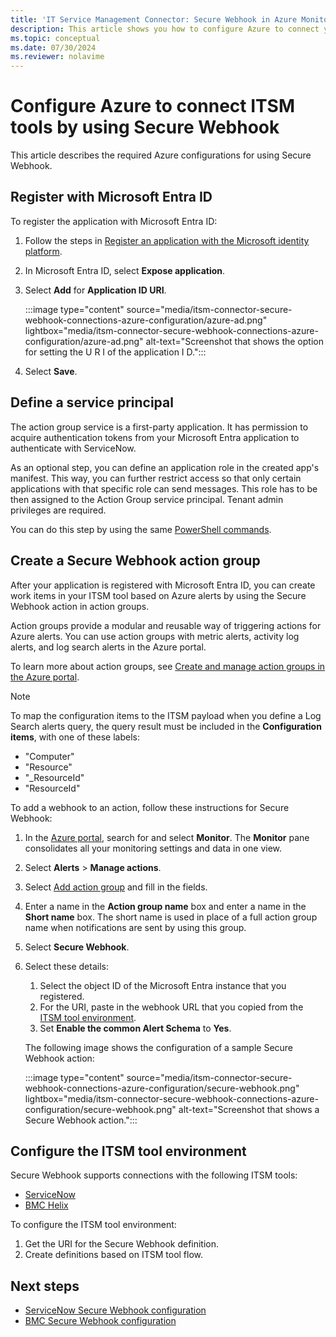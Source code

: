 ```yaml
---
title: 'IT Service Management Connector: Secure Webhook in Azure Monitor - Azure configurations'
description: This article shows you how to configure Azure to connect your ITSM products or services with Secure Webhook in Azure Monitor to centrally monitor and manage ITSM work items.
ms.topic: conceptual
ms.date: 07/30/2024
ms.reviewer: nolavime
---
```


# Configure Azure to connect ITSM tools by using Secure Webhook

This article describes the required Azure configurations for using Secure Webhook.

<a name='register-with-azure-active-directory'></a>

## Register with Microsoft Entra ID

To register the application with Microsoft Entra ID:

1. Follow the steps in [Register an application with the Microsoft identity platform](/azure/active-directory/develop/quickstart-register-app).
1. In Microsoft Entra ID, select **Expose application**.
1. Select **Add** for **Application ID URI**.

   :::image type="content" source="media/itsm-connector-secure-webhook-connections-azure-configuration/azure-ad.png" lightbox="media/itsm-connector-secure-webhook-connections-azure-configuration/azure-ad.png" alt-text="Screenshot that shows the option for setting the U R I of the application I D.":::
1. Select **Save**.

## Define a service principal

The action group service is a first-party application. It has permission to acquire authentication tokens from your Microsoft Entra application to authenticate with ServiceNow.

As an optional step, you can define an application role in the created app's manifest. This way, you can further restrict access so that only certain applications with that specific role can send messages. This role has to be then assigned to the Action Group service principal. Tenant admin privileges are required.

You can do this step by using the same [PowerShell commands](../alerts/action-groups.md#secure-webhook-powershell-script).

## Create a Secure Webhook action group

After your application is registered with Microsoft Entra ID, you can create work items in your ITSM tool based on Azure alerts by using the Secure Webhook action in action groups.

Action groups provide a modular and reusable way of triggering actions for Azure alerts. You can use action groups with metric alerts, activity log alerts, and log search alerts in the Azure portal.

To learn more about action groups, see [Create and manage action groups in the Azure portal](../alerts/action-groups.md).

> [!NOTE]
> To map the configuration items to the ITSM payload when you define a Log Search alerts query, the query result must be included in the **Configuration items**, with one of these labels:
> - "Computer"
> - "Resource"
> - "_ResourceId"
> - "ResourceId"

To add a webhook to an action, follow these instructions for Secure Webhook:

1. In the [Azure portal](https://portal.azure.com/), search for and select **Monitor**. The **Monitor** pane consolidates all your monitoring settings and data in one view.
1. Select **Alerts** > **Manage actions**.
1. Select [Add action group](../alerts/action-groups.md#create-an-action-group-in-the-azure-portal) and fill in the fields.
1. Enter a name in the **Action group name** box and enter a name in the **Short name** box. The short name is used in place of a full action group name when notifications are sent by using this group.
1. Select **Secure Webhook**.
1. Select these details:
   1. Select the object ID of the Microsoft Entra instance that you registered.
   1. For the URI, paste in the webhook URL that you copied from the [ITSM tool environment](#configure-the-itsm-tool-environment).
   1. Set **Enable the common Alert Schema** to **Yes**.

   The following image shows the configuration of a sample Secure Webhook action:

   :::image type="content" source="media/itsm-connector-secure-webhook-connections-azure-configuration/secure-webhook.png" lightbox="media/itsm-connector-secure-webhook-connections-azure-configuration/secure-webhook.png" alt-text="Screenshot that shows a Secure Webhook action.":::

## Configure the ITSM tool environment
Secure Webhook supports connections with the following ITSM tools:
 * [ServiceNow](./itsmc-secure-webhook-connections-servicenow.md)
 * [BMC Helix](./itsmc-secure-webhook-connections-bmc.md)

To configure the ITSM tool environment:

1. Get the URI for the Secure Webhook definition.
1. Create definitions based on ITSM tool flow.

## Next steps

* [ServiceNow Secure Webhook configuration](./itsmc-secure-webhook-connections-servicenow.md)
* [BMC Secure Webhook configuration](./itsmc-secure-webhook-connections-bmc.md)
